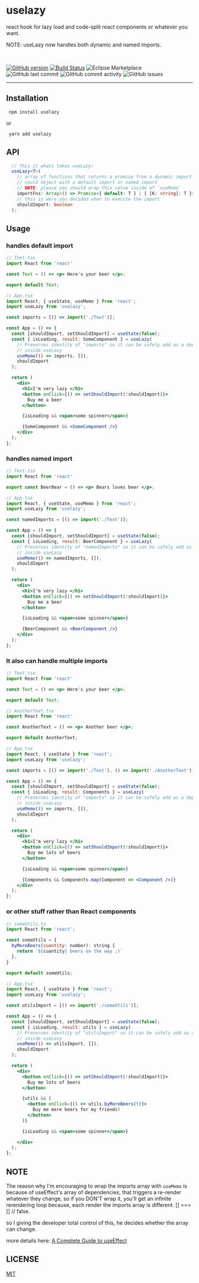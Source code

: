 # uselazy

react hook for lazy load and code-split react components or whatever you want.

NOTE: useLazy now handles both dynamic and named imports.

<br />

[![GitHub version](https://badge.fury.io/gh/aneurysmjs%2Fuselazy.svg)](https://badge.fury.io/gh/aneurysmjs%2Fuselazy) [![Build Status](https://travis-ci.org/aneurysmjs/uselazy.png?branch=master)](https://travis-ci.org/aneurysmjs/uselazy) ![Eclipse Marketplace](https://img.shields.io/eclipse-marketplace/last-update/uselazy.svg) ![GitHub last commit](https://img.shields.io/github/last-commit/aneurysmjs/uselazy.svg) ![GitHub commit activity](https://img.shields.io/github/commit-activity/m/aneurysmjs/uselazy.svg) ![GitHub issues](https://img.shields.io/github/issues/aneurysmjs/uselazy.svg)

<hr />

## Installation

```
 npm install uselazy
```

or 

```
 yarn add uselazy
```

## API


```typescript
  // This it whats takes useLazy:
  useLazy<T>(
    // array of functions that returns a promise from a dynamic import which
    // could object with a default import or named import
    // NOTE: please you should wrap this value inside of `useMemo`
    importFns: Array<() => Promise<{ default: T } | { [K: string]: T }>>,
    // this is were you decided when to execute the import
    shouldImport: boolean
  );
```
## Usage

### handles default import

``` jsx
// Text.tsx
import React from 'react'

const Text = () => <p> Here's your beer </p>;

export default Text;

// App.tsx
import React, { useState, useMemo } from 'react';
import useLazy from 'uselazy';

const imports = [() => import('./Text')];

const App = () => {
  const [shouldImport, setShouldImport] = useState(false);
  const { isLoading, result: SomeComponent } = useLazy(
    // Preserves identity of "imports" so it can be safely add as a dependency of useEffect
    // inside useLazy
    useMemo(() => imports, []),
    shouldImport
  );

  return (
    <div>
      <h1>I'm very lazy </h1>
      <button onClick={() => setShouldImport(!shouldImport)}>
        Buy me a beer 
      </button>

      {isLoading && <span>some spinner</span>}

      {SomeComponent && <SomeComponent />}
    </div>
  );
};
```

### handles named import

``` jsx
// Text.tsx
import React from 'react'

export const BeerBear = () => <p> Bears loves beer </p>;

// App.tsx
import React, { useState, useMemo } from 'react';
import useLazy from 'uselazy';

const namedImports = [() => import('./Text')];

const App = () => {
  const [shouldImport, setShouldImport] = useState(false);
  const { isLoading, result: BeerComponent } = useLazy(
    // Preserves identity of "namedImports" so it can be safely add as a dependency of useEffect
    // inside useLazy
    useMemo(() => namedImports, []),
    shouldImport
  );

  return (
    <div>
      <h1>I'm very lazy </h1>
      <button onClick={() => setShouldImport(!shouldImport)}>
        Buy me a beer 
      </button>

      {isLoading && <span>some spinner</span>}

      {BeerComponent && <BeerComponent />}
    </div>
  );
};
```

### It also can handle multiple imports

``` jsx
// Text.tsx
import React from 'react'

const Text = () => <p> Here's your beer </p>;

export default Text;

// AnotherText.tsx
import React from 'react'

const AnotherText = () => <p> Another beer </p>;

export default AnotherText;

// App.tsx
import React, { useState } from 'react';
import useLazy from 'uselazy';

const imports = [() => import('./Text'), () => import('./AnotherText')];

const App = () => {
  const [shouldImport, setShouldImport] = useState(false);
  const { isLoading, result: Components } = useLazy(
    // Preserves identity of "imports" so it can be safely add as a dependency of useEffect
    // inside useLazy
    useMemo(() => imports, []),
    shouldImport
  );

  return (
    <div>
      <h1>I'm very lazy </h1>
      <button onClick={() => setShouldImport(!shouldImport)}>
        Buy me lots of beers
      </button>

      {isLoading && <span>some spinner</span>}

      {Components && Components.map(Component => <Component />)}
    </div>
  );
};
```
### or other stuff rather than React components

``` jsx
// someUtils.ts
import React from 'react';

const someUtils = {
  byMoreBeers(cuantity: number): string {
    return `${cuantity} beers on the way ;)`
  },
}

export default someUtils;

// App.tsx
import React, { useState } from 'react';
import useLazy from 'uselazy';

const utilsImport = [() => import('./someUtils')];

const App = () => {
  const [shouldImport, setShouldImport] = useState(false);
  const { isLoading, result: utils } = useLazy(
    // Preserves identity of "utilsImport" so it can be safely add as a dependency of useEffect
    // inside useLazy
    useMemo(() => utilsImport, []),
    shouldImport
  );

  return (
    <div>
      <button onClick={() => setShouldImport(!shouldImport)}>
        Buy me lots of beers
      </button>

      {utils && (
        <button onClick={() => utils.byMoreBeers(5)}>
          Buy me more beers for my friends!
        </button>
      )}

      {isLoading && <span>some spinner</span>}

    </div>
  );
};
```

## NOTE

The reason why I'm encouraging to wrap the imports array with `useMemo` is because of useEffect's array of dependencies,
that triggers a re-render whatever they change, so if you DON'T wrap it, you'll get an infinite rerendering loop because,
each render the imports array is different. [] === [] // false.

so I giving the developer total control of this, he decides whether the array can change.

more details here: [A Complete Guide to useEffect](https://overreacted.io/a-complete-guide-to-useeffect/)

## LICENSE

[MIT](LICENSE)
